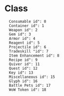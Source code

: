 # Class
      Consumable id": 0
      Container id": 1
      Weapon id": 2
      Gem id": 3
      Armor id": 4
      Reagent id": 5
      Projectile id": 6
      Tradeskill "id": 7
      Item Enhancement id": 8
      Recipe id": 9
      Quiver id": 11
      Quest id": 12
      Key id": 13
      Miscellaneous id": 15
      Glyph id": 16
      Battle Pets id": 17
      WoW Token id": 18

